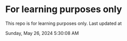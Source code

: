 # For learning purposes only
This repo is for learning purposes only.
Last updated at

Sunday, May 26, 2024 5:30:08 AM

